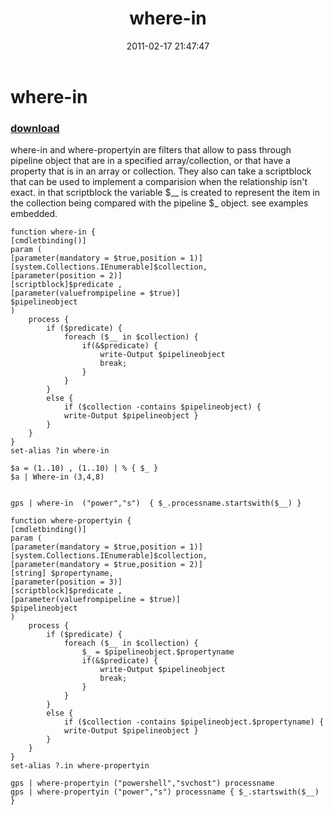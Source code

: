 ﻿---
pid:            2512
parent:         0
children:       
poster:         karl prosser
title:          where-in
date:           2011-02-17 21:47:47
description:    where-in and where-propertyin are filters that allow to pass through pipeline object that are in a specified array/collection, or that have a property that is in an array or collection. They also can take a scriptblock that can be used to implement a comparision when the relationship isn't exact. in that scriptblock the variable $__ is created to represent the item in the collection being compared with the pipeline $_ object. see examples embedded.
format:         posh
---

# where-in

### [download](2512.ps1)  

where-in and where-propertyin are filters that allow to pass through pipeline object that are in a specified array/collection, or that have a property that is in an array or collection. They also can take a scriptblock that can be used to implement a comparision when the relationship isn't exact. in that scriptblock the variable $__ is created to represent the item in the collection being compared with the pipeline $_ object. see examples embedded.

```posh
function where-in {
[cmdletbinding()]
param (
[parameter(mandatory = $true,position = 1)]
[system.Collections.IEnumerable]$collection,
[parameter(position = 2)]
[scriptblock]$predicate ,
[parameter(valuefrompipeline = $true)]
$pipelineobject
)
    process {
        if ($predicate) {
            foreach ($__ in $collection) {
                if(&$predicate) { 
                    write-Output $pipelineobject
                    break;
                }
            }
        }
        else {        
            if ($collection -contains $pipelineobject) {
            write-Output $pipelineobject }
        }
    }
}
set-alias ?in where-in

$a = (1..10) , (1..10) | % { $_ }
$a | Where-in (3,4,8)


gps | where-in  ("power","s")  { $_.processname.startswith($__) }

function where-propertyin {
[cmdletbinding()]
param (
[parameter(mandatory = $true,position = 1)]
[system.Collections.IEnumerable]$collection,
[parameter(mandatory = $true,position = 2)]
[string] $propertyname,
[parameter(position = 3)]
[scriptblock]$predicate ,
[parameter(valuefrompipeline = $true)]
$pipelineobject
)
    process {
        if ($predicate) {
            foreach ($__ in $collection) {
                $_ = $pipelineobject.$propertyname
                if(&$predicate) { 
                    write-Output $pipelineobject
                    break;
                }
            }
        }
        else {        
            if ($collection -contains $pipelineobject.$propertyname) {
            write-Output $pipelineobject }
        }
    }
}
set-alias ?.in where-propertyin

gps | where-propertyin ("powershell","svchost") processname 
gps | where-propertyin ("power","s") processname { $_.startswith($__) }

```
